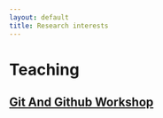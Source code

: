 ```yaml
---
layout: default
title: Research interests
---
```


# Teaching
## [Git And Github Workshop](https://vlucet.github.io/git-and-github-with-r-workshop/)
